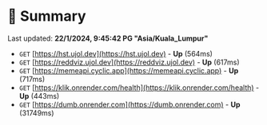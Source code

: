 # 📖 Summary
Last updated: **22/1/2024, 9:45:42 PG "Asia/Kuala_Lumpur"**

- `GET` [https://hst.ujol.dev](https://hst.ujol.dev) - **Up** (564ms)
- `GET` [https://reddviz.ujol.dev](https://reddviz.ujol.dev) - **Up** (617ms)
- `GET` [https://memeapi.cyclic.app](https://memeapi.cyclic.app) - **Up** (717ms)
- `GET` [https://klik.onrender.com/health](https://klik.onrender.com/health) - **Up** (443ms)
- `GET` [https://dumb.onrender.com](https://dumb.onrender.com) - **Up** (31749ms)
